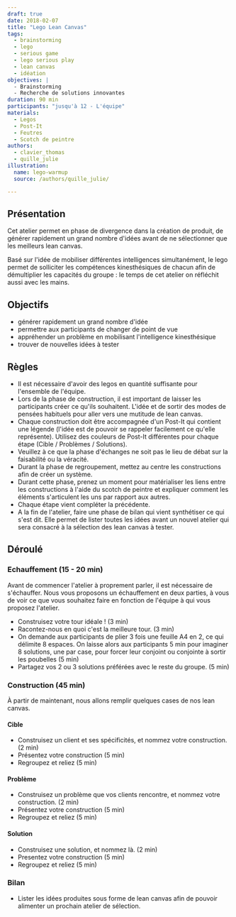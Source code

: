 ```yaml
---
draft: true
date: 2018-02-07
title: "Lego Lean Canvas"
tags:
  - brainstorming
  - lego
  - serious game
  - lego serious play
  - lean canvas
  - idéation
objectives: |
  - Brainstorming
  - Recherche de solutions innovantes
duration: 90 min
participants: "jusqu'à 12 - L'équipe"
materials:
  - Legos
  - Post-It
  - Feutres
  - Scotch de peintre
authors:
  - clavier_thomas
  - quille_julie
illustration:
  name: lego-warmup
  source: /authors/quille_julie/

---
```


## Présentation

Cet atelier permet en phase de divergence dans la création de produit, de générer rapidement un grand nombre d'idées avant de ne sélectionner que les meilleurs lean canvas.

Basé sur l'idée de mobiliser différentes intelligences simultanément, le lego permet de solliciter les compétences kinesthésiques de chacun afin de démultiplier les capacités du groupe : le temps de cet atelier on réfléchit aussi avec les mains.

## Objectifs
- générer rapidement un grand nombre d'idée
- permettre aux participants de changer de point de vue
- appréhender un problème en mobilisant l'intelligence kinesthésique
- trouver de nouvelles idées à tester

## Règles
- Il est nécessaire d'avoir des legos en quantité suffisante pour l'ensemble de l'équipe.
- Lors de la phase de construction, il est important de laisser les participants créer ce qu'ils souhaitent. L'idée et de sortir des modes de pensées habituels pour aller vers une mutitude de lean canvas.
- Chaque construction doit être accompagnée d'un Post-It qui contient une légende (l'idée est de pouvoir se rappeler facilement ce qu'elle représente). Utilisez des couleurs de Post-It différentes pour chaque étape (Cible / Problèmes / Solutions).
- Veuillez à ce que la phase d'échanges ne soit pas le lieu de débat sur la faisabilité ou la véracité.
- Durant la phase de regroupement, mettez au centre les constructions afin de créer un système. 
- Durant cette phase, prenez un moment pour matérialiser les liens entre les constructions à l'aide du scotch de peintre et expliquer comment les éléments s'articulent les uns par rapport aux autres.
- Chaque étape vient compléter la précédente.
- A la fin de l'atelier, faire une phase de bilan qui vient synthétiser ce qui s'est dit. Elle permet de lister toutes les idées avant un nouvel atelier qui sera consacré à la sélection des lean canvas à tester.

## Déroulé

### Echauffement (15 - 20 min)
 Avant de commencer l'atelier à proprement parler, il est nécessaire de s'échauffer. Nous vous proposons un échauffement en deux parties, à vous de voir ce que vous souhaitez faire en fonction de l'équipe à qui vous proposez l'atelier.
 
- Construisez votre tour idéale ! (3 min)
- Racontez-nous en quoi c'est la meilleure tour. (3 min)
- On demande aux participants de plier 3 fois une feuille A4 en 2, ce qui délimite 8 espaces. On laisse alors aux participants 5 min pour imaginer 8 solutions, une par case, pour forcer leur conjoint ou conjointe à sortir les poubelles (5 min)
- Partagez vos 2 ou 3 solutions préférées avec le reste du groupe. (5 min)

### Construction (45 min)
À partir de maintenant, nous allons remplir quelques cases de nos lean canvas.

#### Cible
- Construisez un client et ses spécificités, et nommez votre construction. (2 min)
- Présentez votre construction (5 min)
- Regroupez et reliez (5 min)

#### Problème
- Construisez un problème que vos clients rencontre, et nommez votre construction. (2 min)
- Présentez votre construction (5 min)
- Regroupez et reliez (5 min)

#### Solution
- Construisez une solution, et nommez là. (2 min)
- Presentez votre construction (5 min)
- Regroupez et reliez (5 min)

### Bilan
- Lister les idées produites sous forme de lean canvas afin de pouvoir alimenter un prochain atelier de sélection.
